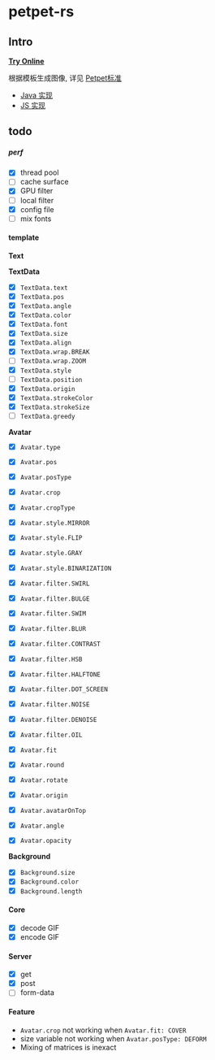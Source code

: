 # petpet-rs

## Intro

**[Try Online](https://petpet.d2n.moe/)**

根据模板生成图像, 详见 [Petpet标准](https://github.com/Dituon/petpet)
- [Java 实现](https://github.com/Dituon/petpet)
- [JS 实现](https://github.com/Dituon/petpet-js)

## todo

##### perf

- [x] thread pool
- [ ] cache surface
- [x] GPU filter
- [ ] local filter
- [x] config file
- [ ] mix fonts

#### template

**Text**

**TextData**

- [x] `TextData.text`
- [x] `TextData.pos`
- [x] `TextData.angle`
- [x] `TextData.color`
- [x] `TextData.font`
- [x] `TextData.size`
- [x] `TextData.align`
- [x] `TextData.wrap.BREAK`
- [ ] `TextData.wrap.ZOOM`
- [x] `TextData.style`
- [ ] `TextData.position`
- [x] `TextData.origin`
- [x] `TextData.strokeColor`
- [x] `TextData.strokeSize`
- [ ] `TextData.greedy`

**Avatar**

- [x] `Avatar.type`
- [x] `Avatar.pos`
- [x] `Avatar.posType`
- [x] `Avatar.crop`
- [x] `Avatar.cropType`
- [x] `Avatar.style.MIRROR`
- [x] `Avatar.style.FLIP`
- [x] `Avatar.style.GRAY`
- [x] `Avatar.style.BINARIZATION`
- [x] `Avatar.filter.SWIRL`
- [x] `Avatar.filter.BULGE`
- [x] `Avatar.filter.SWIM`
- [x] `Avatar.filter.BLUR`
- [x] `Avatar.filter.CONTRAST`
- [x] `Avatar.filter.HSB`
- [x] `Avatar.filter.HALFTONE`
- [x] `Avatar.filter.DOT_SCREEN`
- [x] `Avatar.filter.NOISE`
- [x] `Avatar.filter.DENOISE`
- [x] `Avatar.filter.OIL`
- [x] `Avatar.fit`
- [x] `Avatar.round`
- [x] `Avatar.rotate`
- [x] `Avatar.origin`
- [x] `Avatar.avatarOnTop`
- [x] `Avatar.angle`
- [x] `Avatar.opacity`


**Background**

- [x] `Background.size`
- [x] `Background.color`
- [x] `Background.length`

#### Core

- [x] decode GIF
- [x] encode GIF

#### Server

- [x] get
- [x] post
- [ ] form-data

#### Feature

- `Avatar.crop` not working when `Avatar.fit: COVER`
- size variable not working when `Avatar.posType: DEFORM`
- Mixing of matrices is inexact
